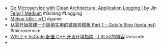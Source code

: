 - [Go Microservice with Clean Architecture: Application Logging | by Jin Feng | Medium](https://medium.com/@jfeng45/go-microservice-with-clean-architecture-application-logging-b43dc5839bce) #Golang #Logging
- [Melvor Idle :: v1.1](https://melvoridle.com/) #game
- [从零开始搭建一个简单实用的微服务模板 Part 1 :: Gota's Blog (igota.net)](https://blog.igota.net/posts/20220422/) #microservice
- [WSL2 + VsCode 配置 C++ 开发环境指南 – LRL52的博客](https://lrl52.top/732/wsl2-vscode-c/) #vscode
-